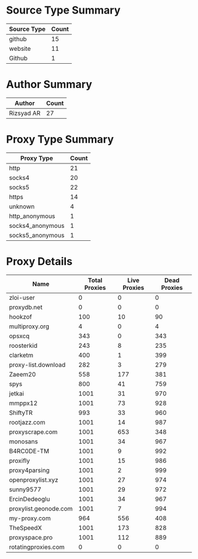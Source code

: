 # Source Type Summary

| Source Type | Count |
|-------------|-------|
| github | 15 |
| website | 11 |
| Github | 1 |


# Author Summary

| Author | Count |
|--------|-------|
| Rizsyad AR | 27 |


# Proxy Type Summary

| Proxy Type | Count |
|------------|-------|
| http | 21 |
| socks4 | 20 |
| socks5 | 22 |
| https | 14 |
| unknown | 4 |
| http_anonymous | 1 |
| socks4_anonymous | 1 |
| socks5_anonymous | 1 |


# Proxy Details

| Name | Total Proxies | Live Proxies | Dead Proxies |
|------|---------------|--------------|---------------|
| zloi-user | 0 | 0 | 0 |
| proxydb.net | 0 | 0 | 0 |
| hookzof | 100 | 10 | 90 |
| multiproxy.org | 4 | 0 | 4 |
| opsxcq | 343 | 0 | 343 |
| roosterkid | 243 | 8 | 235 |
| clarketm | 400 | 1 | 399 |
| proxy-list.download | 282 | 3 | 279 |
| Zaeem20 | 558 | 177 | 381 |
| spys | 800 | 41 | 759 |
| jetkai | 1001 | 31 | 970 |
| mmppx12 | 1001 | 73 | 928 |
| ShiftyTR | 993 | 33 | 960 |
| rootjazz.com | 1001 | 14 | 987 |
| proxyscrape.com | 1001 | 653 | 348 |
| monosans | 1001 | 34 | 967 |
| B4RC0DE-TM | 1001 | 9 | 992 |
| proxifly | 1001 | 15 | 986 |
| proxy4parsing | 1001 | 2 | 999 |
| openproxylist.xyz | 1001 | 27 | 974 |
| sunny9577 | 1001 | 29 | 972 |
| ErcinDedeoglu | 1001 | 34 | 967 |
| proxylist.geonode.com | 1001 | 7 | 994 |
| my-proxy.com | 964 | 556 | 408 |
| TheSpeedX | 1001 | 173 | 828 |
| proxyspace.pro | 1001 | 112 | 889 |
| rotatingproxies.com | 0 | 0 | 0 |
